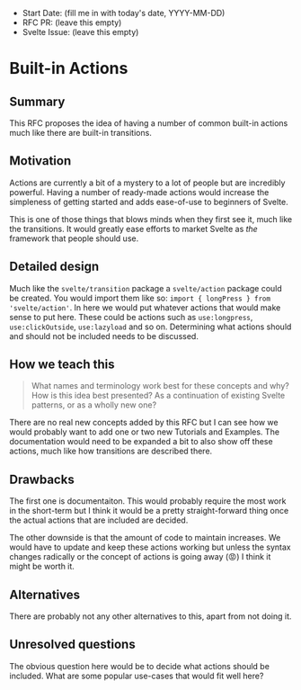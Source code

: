 - Start Date: (fill me in with today's date, YYYY-MM-DD)
- RFC PR: (leave this empty)
- Svelte Issue: (leave this empty)

# Built-in Actions

## Summary

This RFC proposes the idea of having a number of common built-in actions much like there
are built-in transitions.

## Motivation

Actions are currently a bit of a mystery to a lot of people but are incredibly powerful.
Having a number of ready-made actions would increase the simpleness of getting started
and adds ease-of-use to beginners of Svelte. 

This is one of those things that blows minds when they first see it, much like the
transitions. It would greatly ease efforts to market Svelte as *the* framework that
people should use.

## Detailed design

Much like the `svelte/transition` package a `svelte/action` package could be created.
You would import them like so: `import { longPress } from 'svelte/action'`.
In here we would put whatever actions that would make sense to put here. These
could be actions such as `use:longpress`, `use:clickOutside`, `use:lazyload` and so on.
Determining what actions should and should not be included needs to be discussed.

## How we teach this

> What names and terminology work best for these concepts and why? How is this
idea best presented? As a continuation of existing Svelte patterns, or as a
wholly new one?

There are no real new concepts added by this RFC but I can see how we would probably want
to add one or two new Tutorials and Examples. The documentation would need to be expanded
a bit to also show off these actions, much like how transitions are described there.

## Drawbacks

The first one is documentaiton. This would probably require the most work in the short-term
but I think it would be a pretty straight-forward thing once the actual actions that are
included are decided.

The other downside is that the amount of code to maintain increases. We would have to update
and keep these actions working but unless the syntax changes radically or the concept of
actions is going away (😡) I think it might be worth it.

## Alternatives

There are probably not any other alternatives to this, apart from not doing it. 


## Unresolved questions

The obvious question here would be to decide what actions should be included. What are some
popular use-cases that would fit well here?
